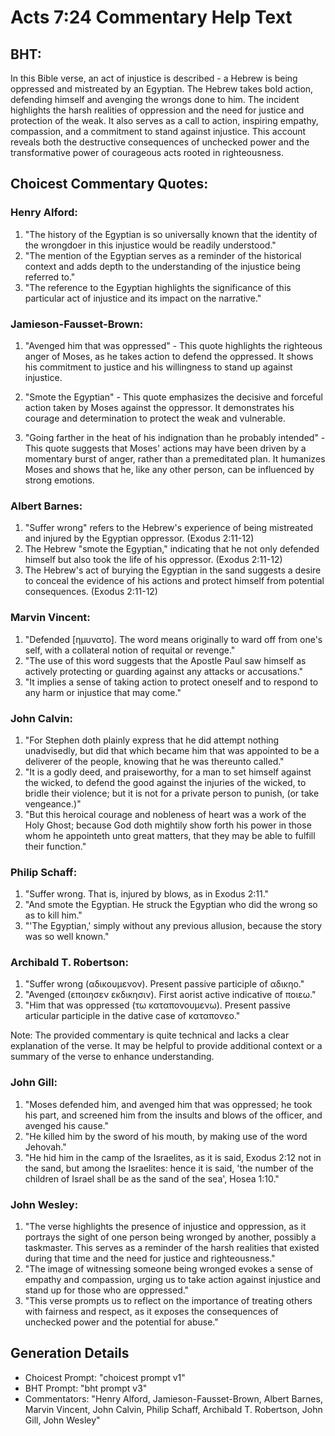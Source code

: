 # Acts 7:24 Commentary Help Text

## BHT:
In this Bible verse, an act of injustice is described - a Hebrew is being oppressed and mistreated by an Egyptian. The Hebrew takes bold action, defending himself and avenging the wrongs done to him. The incident highlights the harsh realities of oppression and the need for justice and protection of the weak. It also serves as a call to action, inspiring empathy, compassion, and a commitment to stand against injustice. This account reveals both the destructive consequences of unchecked power and the transformative power of courageous acts rooted in righteousness.

## Choicest Commentary Quotes:
### Henry Alford:
1. "The history of the Egyptian is so universally known that the identity of the wrongdoer in this injustice would be readily understood."
2. "The mention of the Egyptian serves as a reminder of the historical context and adds depth to the understanding of the injustice being referred to."
3. "The reference to the Egyptian highlights the significance of this particular act of injustice and its impact on the narrative."

### Jamieson-Fausset-Brown:
1. "Avenged him that was oppressed" - This quote highlights the righteous anger of Moses, as he takes action to defend the oppressed. It shows his commitment to justice and his willingness to stand up against injustice.

2. "Smote the Egyptian" - This quote emphasizes the decisive and forceful action taken by Moses against the oppressor. It demonstrates his courage and determination to protect the weak and vulnerable.

3. "Going farther in the heat of his indignation than he probably intended" - This quote suggests that Moses' actions may have been driven by a momentary burst of anger, rather than a premeditated plan. It humanizes Moses and shows that he, like any other person, can be influenced by strong emotions.

### Albert Barnes:
1. "Suffer wrong" refers to the Hebrew's experience of being mistreated and injured by the Egyptian oppressor. (Exodus 2:11-12)
2. The Hebrew "smote the Egyptian," indicating that he not only defended himself but also took the life of his oppressor. (Exodus 2:11-12)
3. The Hebrew's act of burying the Egyptian in the sand suggests a desire to conceal the evidence of his actions and protect himself from potential consequences. (Exodus 2:11-12)

### Marvin Vincent:
1. "Defended [ημυνατο]. The word means originally to ward off from one's self, with a collateral notion of requital or revenge."
2. "The use of this word suggests that the Apostle Paul saw himself as actively protecting or guarding against any attacks or accusations."
3. "It implies a sense of taking action to protect oneself and to respond to any harm or injustice that may come."

### John Calvin:
1. "For Stephen doth plainly express that he did attempt nothing unadvisedly, but did that which became him that was appointed to be a deliverer of the people, knowing that he was thereunto called."
2. "It is a godly deed, and praiseworthy, for a man to set himself against the wicked, to defend the good against the injuries of the wicked, to bridle their violence; but it is not for a private person to punish, (or take vengeance.)"
3. "But this heroical courage and nobleness of heart was a work of the Holy Ghost; because God doth mightily show forth his power in those whom he appointeth unto great matters, that they may be able to fulfill their function."

### Philip Schaff:
1. "Suffer wrong. That is, injured by blows, as in Exodus 2:11."
2. "And smote the Egyptian. He struck the Egyptian who did the wrong so as to kill him."
3. "'The Egyptian,' simply without any previous allusion, because the story was so well known."

### Archibald T. Robertson:
1. "Suffer wrong (αδικουμενον). Present passive participle of αδικηο." 
2. "Avenged (εποιησεν εκδικησιν). First aorist active indicative of ποιεω."
3. "Him that was oppressed (τω καταπονουμενω). Present passive articular participle in the dative case of καταπονεο."

Note: The provided commentary is quite technical and lacks a clear explanation of the verse. It may be helpful to provide additional context or a summary of the verse to enhance understanding.

### John Gill:
1. "Moses defended him, and avenged him that was oppressed; he took his part, and screened him from the insults and blows of the officer, and avenged his cause."
2. "He killed him by the sword of his mouth, by making use of the word Jehovah."
3. "He hid him in the camp of the Israelites, as it is said, Exodus 2:12 not in the sand, but among the Israelites: hence it is said, 'the number of the children of Israel shall be as the sand of the sea', Hosea 1:10."

### John Wesley:
1. "The verse highlights the presence of injustice and oppression, as it portrays the sight of one person being wronged by another, possibly a taskmaster. This serves as a reminder of the harsh realities that existed during that time and the need for justice and righteousness."
2. "The image of witnessing someone being wronged evokes a sense of empathy and compassion, urging us to take action against injustice and stand up for those who are oppressed."
3. "This verse prompts us to reflect on the importance of treating others with fairness and respect, as it exposes the consequences of unchecked power and the potential for abuse."


## Generation Details
- Choicest Prompt: "choicest prompt v1"
- BHT Prompt: "bht prompt v3"
- Commentators: "Henry Alford, Jamieson-Fausset-Brown, Albert Barnes, Marvin Vincent, John Calvin, Philip Schaff, Archibald T. Robertson, John Gill, John Wesley"
